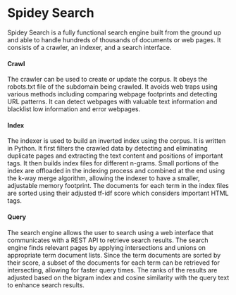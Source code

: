 # Spidey Search
Spidey Search is a fully functional search engine built from the ground up and able to handle hundreds of thousands of documents or web pages. It consists of a crawler, an indexer, and a search interface.

#### Crawl
The crawler can be used to create or update the corpus. It obeys the robots.txt file of the subdomain being crawled. It avoids web traps using various methods including comparing webpage footprints and detecting URL patterns. It can detect webpages with valuable text information and blacklist low information and error webpages.

#### Index
The indexer is used to build an inverted index using the corpus. It is written in Python. It first filters the crawled data by detecting and eliminating duplicate pages and extracting the text content and positions of important tags. It then builds index files for different n-grams. Small portions of the index are offloaded in the indexing process and combined at the end using the k-way merge algorithm, allowing the indexer to have a smaller, adjustable memory footprint. The documents for each term in the index files are sorted using their adjusted tf-idf score which considers important HTML tags.

#### Query
The search engine allows the user to search using a web interface that communicates with a REST API to retrieve search results.
The search engine finds relevant pages by applying intersections and unions on appropriate term document lists. Since the term documents are sorted by their score, a subset of the documents for each term can be retrieved for intersecting, allowing for faster query times. The ranks of the results are adjusted based on the bigram index and cosine similarity with the query text to enhance search results.